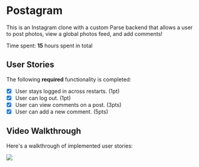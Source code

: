 # Postagram

This is an Instagram clone with a custom Parse backend that allows a user to post photos, view a global photos feed, and add comments!

Time spent: **15** hours spent in total

## User Stories

The following **required** functionality is completed:

- [x] User stays logged in across restarts. (1pt)
- [x] User can log out. (1pt)
- [x] User can view comments on a post. (3pts)
- [x] User can add a new comment. (5pts)

## Video Walkthrough

Here's a walkthrough of implemented user stories:

![](https://i.imgur.com/owknuYG.gif)
